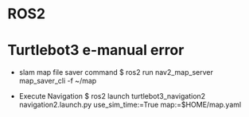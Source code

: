 # ROS2

# Turtlebot3 e-manual error
- slam map file saver command
$ ros2 run nav2_map_server map_saver_cli -f ~/map

- Execute Navigation 
$ ros2 launch turtlebot3_navigation2 navigation2.launch.py use_sim_time:=True map:=$HOME/map.yaml
